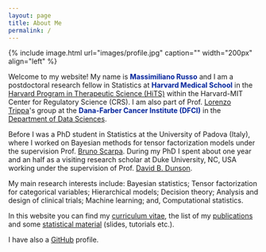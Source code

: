 ```yaml
---
layout: page
title: About Me
permalink: /
---
```





{% include image.html url="images/profile.jpg" caption="" width="200px" align="left" %}


Welcome to my website! My name is <span style="color:rgb(0,35,156)">  **Massimiliano Russo** </span> and I am a postdoctoral research fellow in Statistics  at <span style="color:rgb(0,35,156)"> **Harvard Medical School** </span> in the [Harvard Program in Therapeutic Science (HiTS)](http://hits.harvard.edu/) within the Harvard-MIT Center for Regulatory Science (CRS). I am also part of Prof. [Lorenzo Trippa](http://bcb.dfci.harvard.edu/~ltrippa/)'s group at the <span style="color:rgb(0,35,156)"> **Dana-Farber Cancer Institute (DFCI)** </span> in the [Department of Data Sciences](https://www.dana-farber.org/research/departments-centers-and-labs/departments-and-centers/department-of-data-sciences/).



Before I was a PhD student in Statistics at the University of Padova (Italy), where I worked on Bayesian methods for tensor factorization models under the supervision Prof. [Bruno Scarpa](http://homes.stat.unipd.it/bruno/). During my PhD I spent about one year and an half as a visiting research scholar at Duke University, NC, USA working under the supervision of Prof. [David B. Dunson](https://stat.duke.edu/people/david-b-dunson).

My main research interests include: Bayesian statistics; Tensor factorization for categorical variables; Hierarchical models; Decision theory; 
Analysis and design of clinical trials; Machine learning; and, Computational statistics.

In this website you can find my [curriculum vitae](files/RussoCV.pdf), the list of my [publications](publications) and some [statistical material](material) (slides, tutorials etc.).  


I have also a [GitHub](https://github.com/rMassimiliano) profile.



